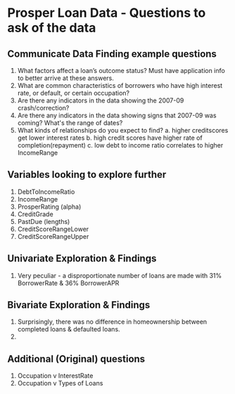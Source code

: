# Prosper Loan Data - Questions to ask of the data

## Communicate Data Finding example questions

1. What factors affect a loan’s outcome status? Must have application info to better arrive at these answers.
2. What are common characteristics of borrowers who have high interest rate, or default, or certain occupation?
3. Are there any indicators in the data showing the 2007-09 crash/correction?
4. Are there any indicators in the data showing signs that 2007-09 was coming? What's the range of dates?
5. What kinds of relationships do you expect to find?
    a. higher creditscores get lower interest rates
    b. high credit scores have higher rate of completion(repayment)
    c. low debt to income ratio correlates to higher IncomeRange
    
## Variables looking to explore further
1. DebtToIncomeRatio
2. IncomeRange
3. ProsperRating (alpha)
4. CreditGrade
5. PastDue (lengths)
6. CreditScoreRangeLower
7. CreditScoreRangeUpper

## Univariate Exploration & Findings
1. Very peculiar - a disproportionate number of loans are made with 31% BorrowerRate & 36% BorrowerAPR

## Bivariate Exploration & Findings
1. Surprisingly, there was no difference in homeownership between completed loans & defaulted loans.
2. 

## Additional (Original) questions

1. Occupation v InterestRate
2. Occupation v Types of Loans
